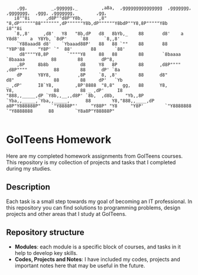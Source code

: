 ```
    ,gg,         _,gggggg,_         ,a8a,  ,ggggggggggggggg  ,ggggggg,   ,ggggggg,  ,ggg, ,ggggggg,        ,gg,   
   i8""8i      ,d8P""d8P"Y8b,      ,8" "8,dP""""""88""""""",dP""""""Y8b,dP""""""Y8bdP""Y8,8P"""""Y8b      i8""8i  
   `8,,8'     ,d8'   Y8   "8b,dP   d8   8bYb,_    88       d8'    a  Y8d8'    a  Y8Yb, `8dP'     `88      `8,,8'  
    `Y88aaad8 d8'    `Ybaaad88P'   88   88 `""    88       88     "Y8P'88     "Y8P' `"  88'       88       `88'   
     d8""""Y8,8P       `""""Y8     88   88        88       `8baaaa     `8baaaa          88        88       dP"8,  
    ,8P     8b8b            d8     Y8   8P        88      ,d8P""""    ,d8P""""          88        88      dP' `8a 
    dP      Y8Y8,          ,8P     `8, ,8'        88      d8"         d8"               88        88     dP'   `Yb
_ ,dP'      I8`Y8,        ,8P'8888  "8,8"   gg,   88      Y8,         Y8,               88        88 _ ,dP'     I8
"888,,_____,dP `Y8b,,__,,d8P' `8b,  ,d8b,    "Yb,,8P      `Yba,,_____,`Yba,,_____,      88        Y8,"888,,____,dP
a8P"Y888888P"    `"Y8888P"'     "Y88P" "Y8     "Y8P'        `"Y8888888  `"Y8888888      88        `Y8a8P"Y88888P" 
                                                                                                                  
```
                                 
# GoITeens Homework 

Here are my completed homework assignments from GoITeens courses. This repository is my collection of projects and tasks that I completed during my studies.


## Description

Each task is a small step towards my goal of becoming an IT professional. In this repository you can find solutions to programming problems, design projects and other areas that I study at GoITeens.


## Repository structure

- **Modules**: each module is a specific block of courses, and tasks in it help to develop key skills.
- **Codes, Projects and Notes**: I have included my codes, projects and important notes here that may be useful in the future.



